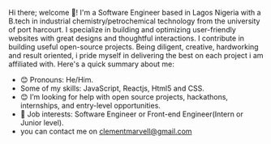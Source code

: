 Hi there; welcome 👋!
I'm a Software Engineer based in Lagos Nigeria with a B.tech in industrial chemistry/petrochemical technology from the university of port harcourt. I specialize in building and optimizing user-friendly websites with great designs and thoughtful interactions. I contribute in building useful open-source projects. Being diligent, creative, hardworking and result oriented, i pride myself in delivering the best on each project i am affiliated with.
Here's a quick summary about me:
* 😊 Pronouns: He/Him.
* Some of my skills:  JavaScript, Reactjs, Html5 and CSS.
* 😊 I’m looking for help with open source projects, hackathons, internships, and entry-level opportunities.
* 💼 Job interests: Software Engineer or Front-end Engineer(Intern or Junior level).
* you can contact me on clementmarvell@gmail.com
